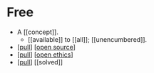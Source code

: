 # Free

- A [[concept]].
  - [[available]] to [[all]]; [[unencumbered]].
- [[pull]] [[open source]]
- [[pull]] [[open ethics]]
- [[pull]] [[solved]]


[//begin]: # "Autogenerated link references for markdown compatibility"
[pull]: pull "Pull"
[open source]: open-source "Open Source"
[open ethics]: open-ethics "Open Ethics"
[//end]: # "Autogenerated link references"